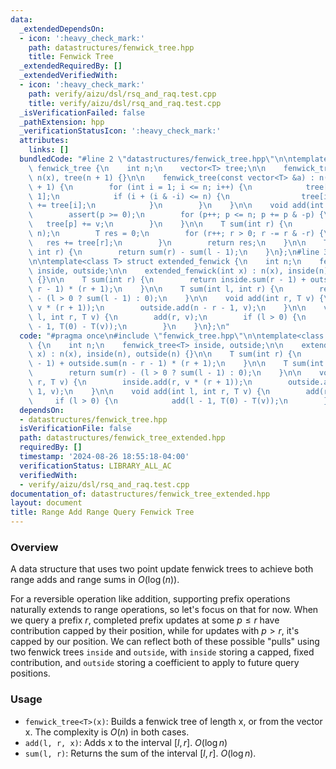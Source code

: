 ```yaml
---
data:
  _extendedDependsOn:
  - icon: ':heavy_check_mark:'
    path: datastructures/fenwick_tree.hpp
    title: Fenwick Tree
  _extendedRequiredBy: []
  _extendedVerifiedWith:
  - icon: ':heavy_check_mark:'
    path: verify/aizu/dsl/rsq_and_raq.test.cpp
    title: verify/aizu/dsl/rsq_and_raq.test.cpp
  _isVerificationFailed: false
  _pathExtension: hpp
  _verificationStatusIcon: ':heavy_check_mark:'
  attributes:
    links: []
  bundledCode: "#line 2 \"datastructures/fenwick_tree.hpp\"\n\ntemplate<class T> struct\
    \ fenwick_tree {\n    int n;\n    vector<T> tree;\n\n    fenwick_tree(int x) :\
    \ n(x), tree(n + 1) {}\n\n    fenwick_tree(const vector<T> &a) : n(sz(a)), tree(n\
    \ + 1) {\n        for (int i = 1; i <= n; i++) {\n            tree[i] += a[i -\
    \ 1];\n            if (i + (i & -i) <= n) {\n                tree[i + (i & -i)]\
    \ += tree[i];\n            }\n        }\n    }\n\n    void add(int p, T v) {\n\
    \        assert(p >= 0);\n        for (p++; p <= n; p += p & -p) {\n         \
    \   tree[p] += v;\n        }\n    }\n\n    T sum(int r) {\n        assert(r <\
    \ n);\n        T res = 0;\n        for (r++; r > 0; r -= r & -r) {\n         \
    \   res += tree[r];\n        }\n        return res;\n    }\n\n    T sum(int l,\
    \ int r) {\n        return sum(r) - sum(l - 1);\n    }\n};\n#line 3 \"datastructures/fenwick_tree_extended.hpp\"\
    \n\ntemplate<class T> struct extended_fenwick {\n    int n;\n    fenwick_tree<T>\
    \ inside, outside;\n\n    extended_fenwick(int x) : n(x), inside(n), outside(n)\
    \ {}\n\n    T sum(int r) {\n        return inside.sum(r - 1) + outside.sum(n -\
    \ r - 1) * (r + 1);\n    }\n\n    T sum(int l, int r) {\n        return sum(r)\
    \ - (l > 0 ? sum(l - 1) : 0);\n    }\n\n    void add(int r, T v) {\n        inside.add(r,\
    \ v * (r + 1));\n        outside.add(n - r - 1, v);\n    }\n\n    void add(int\
    \ l, int r, T v) {\n        add(r, v);\n        if (l > 0) {\n            add(l\
    \ - 1, T(0) - T(v));\n        }\n    }\n};\n"
  code: "#pragma once\n#include \"fenwick_tree.hpp\"\n\ntemplate<class T> struct extended_fenwick\
    \ {\n    int n;\n    fenwick_tree<T> inside, outside;\n\n    extended_fenwick(int\
    \ x) : n(x), inside(n), outside(n) {}\n\n    T sum(int r) {\n        return inside.sum(r\
    \ - 1) + outside.sum(n - r - 1) * (r + 1);\n    }\n\n    T sum(int l, int r) {\n\
    \        return sum(r) - (l > 0 ? sum(l - 1) : 0);\n    }\n\n    void add(int\
    \ r, T v) {\n        inside.add(r, v * (r + 1));\n        outside.add(n - r -\
    \ 1, v);\n    }\n\n    void add(int l, int r, T v) {\n        add(r, v);\n   \
    \     if (l > 0) {\n            add(l - 1, T(0) - T(v));\n        }\n    }\n};\n"
  dependsOn:
  - datastructures/fenwick_tree.hpp
  isVerificationFile: false
  path: datastructures/fenwick_tree_extended.hpp
  requiredBy: []
  timestamp: '2024-08-26 18:55:18-04:00'
  verificationStatus: LIBRARY_ALL_AC
  verifiedWith:
  - verify/aizu/dsl/rsq_and_raq.test.cpp
documentation_of: datastructures/fenwick_tree_extended.hpp
layout: document
title: Range Add Range Query Fenwick Tree
---
```


### Overview

A data structure that uses two point update fenwick trees to achieve both range adds and range sums in $O(\log(n))$.

For a reversible operation like addition, supporting prefix operations naturally extends to range operations, so let's focus on that for now. When we query a prefix $r$, completed prefix updates at some $p \leq r$ have contribution capped by their position, while for updates with $p \gt r$, it's capped by our position. We can reflect both of these possible "pulls" using two fenwick trees `inside` and `outside`, with `inside` storing a capped, fixed contribution, and `outside` storing a coefficient to apply to future query positions.

### Usage

* `fenwick_tree<T>(x)`: Builds a fenwick tree of length x, or from the vector x. The complexity is $O(n)$ in both cases.
* `add(l, r, x)`: Adds x to the interval $[l, r]$. $O(\log{n})$
* `sum(l, r)`: Returns the sum of the interval $[l, r]$. $O(\log{n})$.